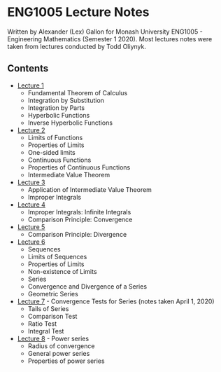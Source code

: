 # ENG1005 Lecture Notes
Written by Alexander (Lex) Gallon for Monash University ENG1005 - Engineering Mathematics (Semester 1 2020). Most lectures notes were taken from lectures conducted by Todd Oliynyk.

## Contents
- [Lecture 1](<Lecture 1/Week 1 Lecture 1 notes.docx>)
  - Fundamental Theorem of Calculus
  - Integration by Substitution
  - Integration by Parts
  - Hyperbolic Functions
  - Inverse Hyperbolic Functions
- [Lecture 2](<Lecture 2/Week 1 Lecture 2 notes.docx>)
  - Limits of Functions
  - Properties of Limits
  - One-sided limits
  - Continuous Functions
  - Properties of Continuous Functions
  - Intermediate Value Theorem
- [Lecture 3](<Lecture 3/Week 1 Lecture 3 notes.docx>)
  - Application of Intermediate Value Theorem
  - Improper Integrals
- [Lecture 4](<Lecture 4/Lecture4_notes.pdf>)
  - Improper Integrals: Infinite Integrals
  - Comparison Principle: Convergence
- [Lecture 5](<Lecture 5/Lecture5_notes.pdf>)
  - Comparison Principle: Divergence
- [Lecture 6](<Lecture 6/Lecture6_notes.pdf>)
  - Sequences
  - Limits of Sequences
  - Properties of Limits
  - Non-existence of Limits
  - Series
  - Convergence and Divergence of a Series
  - Geometric Series
- [Lecture 7](<Lecture 7/Lecture7_notes.pdf>) - Convergence Tests for Series (notes taken April 1, 2020)
  - Tails of Series
  - Comparison Test
  - Ratio Test
  - Integral Test
- [Lecture 8](<Lecture 8/Lecture8_notes.pdf>) - Power series
  - Radius of convergence
  - General power series
  - Properties of power series